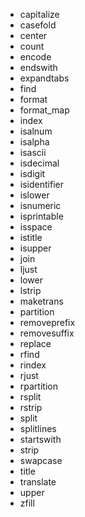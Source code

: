 - capitalize
- casefold
- center
- count
- encode
- endswith
- expandtabs
- find
- format
- format_map
- index
- isalnum
- isalpha
- isascii
- isdecimal
- isdigit
- isidentifier
- islower
- isnumeric
- isprintable
- isspace
- istitle
- isupper
- join
- ljust
- lower
- lstrip
- maketrans
- partition
- removeprefix
- removesuffix
- replace
- rfind
- rindex
- rjust
- rpartition
- rsplit
- rstrip
- split
- splitlines
- startswith
- strip
- swapcase
- title
- translate
- upper
- zfill
